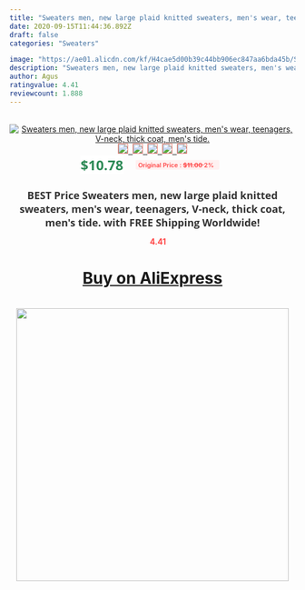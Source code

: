 ```yaml
---
title: "Sweaters men, new large plaid knitted sweaters, men's wear, teenagers, V-neck, thick coat, men's tide."
date: 2020-09-15T11:44:36.892Z
draft: false
categories: "Sweaters"

image: "https://ae01.alicdn.com/kf/H4cae5d00b39c44bb906ec847aa6bda45b/Sweaters-men-new-large-plaid-knitted-sweaters-men-s-wear-teenagers-V-neck-thick-coat-men.jpg"
description: "Sweaters men, new large plaid knitted sweaters, men's wear, teenagers, V-neck, thick coat, men's tide."
author: Agus
ratingvalue: 4.41
reviewcount: 1.888
---
```

<br>
<div style="text-align: center;">
<a href="https://s.click.aliexpress.com/e/_9uR0X7" target="_blank" rel="nofollow noopener noreferrer"><img alt="Sweaters men, new large plaid knitted sweaters, men's wear, teenagers, V-neck, thick coat, men's tide." class="magnifier-image" src="https://ae01.alicdn.com/kf/H4cae5d00b39c44bb906ec847aa6bda45b/Sweaters-men-new-large-plaid-knitted-sweaters-men-s-wear-teenagers-V-neck-thick-coat-men.jpg_640x640.jpg">
<br>
<img style="border:1px solid salmon" src="https://ae01.alicdn.com/kf/H4cae5d00b39c44bb906ec847aa6bda45b/Sweaters-men-new-large-plaid-knitted-sweaters-men-s-wear-teenagers-V-neck-thick-coat-men.jpg_120x120.jpg">&nbsp;&nbsp;<img style="border:1px solid salmon" src="https://ae01.alicdn.com/kf/Ha021847272db4b1c945236621aa9d33am/Sweaters-men-new-large-plaid-knitted-sweaters-men-s-wear-teenagers-V-neck-thick-coat-men.jpg_120x120.jpg">&nbsp;&nbsp;<img style="border:1px solid salmon" src="https://ae01.alicdn.com/kf/H4758639555614926ae910896c5e47cf33/Sweaters-men-new-large-plaid-knitted-sweaters-men-s-wear-teenagers-V-neck-thick-coat-men.jpg_120x120.jpg">&nbsp;&nbsp;<img style="border:1px solid salmon" src="https://ae01.alicdn.com/kf/He79b65044c334d06904b21801957b5abS/Sweaters-men-new-large-plaid-knitted-sweaters-men-s-wear-teenagers-V-neck-thick-coat-men.jpg_120x120.jpg">&nbsp;&nbsp;<img style="border:1px solid salmon" src="https://ae01.alicdn.com/kf/Hd326e8b2e125483aab65fa79a6ab4f2fC/Sweaters-men-new-large-plaid-knitted-sweaters-men-s-wear-teenagers-V-neck-thick-coat-men.jpg_120x120.jpg"></a></div><br0>
<div style="text-align: center;"><span style="background-color: white; border: 0px; box-sizing: border-box; color: seagreen; display: inline-block; font-family: &quot;open sans&quot; , &quot;arial&quot; , &quot;helvetica&quot; , sans-serif , &quot;heiti&quot;; font-size: 24px; font-stretch: inherit; font-weight: 700; line-height: inherit; margin: 0px 10px 0px 0px; padding: 0px; vertical-align: middle;">$10.78 </span>
<span style="background: rgb(255 , 241 , 241); border-radius: 3px; border: 0px; box-sizing: border-box; color: #ff4747; display: inline-block; font-family: inherit; font-size: 12px; font-stretch: inherit; font-style: inherit; font-variant: inherit; font-weight: 600; line-height: inherit; margin: 0px; padding: 2px 5px; transform: scale(0.9); vertical-align: middle;">Original Price : <b style="text-decoration: line-through;">$11.00 </b> 2%&nbsp;&nbsp;</span></div>
<h1 style="color: #333333; display: inline-block; font-family: &quot;open sans&quot; , &quot;arial&quot; , &quot;helvetica&quot; , sans-serif , &quot;heiti&quot;; font-size: 18px; font-stretch: inherit; font-weight: 700; text-align: center;">BEST Price Sweaters men, new large plaid knitted sweaters, men's wear, teenagers, V-neck, thick coat, men's tide. with FREE Shipping Worldwide!</h1>
<div style="color: #ff4747; text-align: center;">
<img src="https://4.bp.blogspot.com/-M0ZcTcb-5uY/XleCXlxnR4I/AAAAAAAAAEc/OrjgMkXV1oMQFaCRZj5HQwOCBcu3w1FegCPcBGAYYCw/s1600/star.png" style="height: 15px;">&nbsp;<b>4.41</b></div>
<div class="button_cont" align="center"><a class="buynow_a" href="https://s.click.aliexpress.com/e/_9uR0X7" target="_blank" rel="nofollow noopener noreferrer"><H1>Buy on AliExpress</H1></a></div><br>
<div class="separator" style="clear: both; text-align: center;">
<img src="https://lh3.googleusercontent.com/-pTy5HemUv9M/XlePHvY0dAI/AAAAAAAAAE4/0nX5iRUoIWY8eMW9Dpxeirr157OZliDIgCLcBGAsYHQ/s1600/badge.gif" width="480">
</div>

